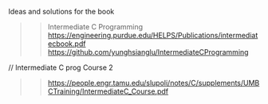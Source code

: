Ideas and solutions for the book  
>>Intermediate C Programming  
>> https://engineering.purdue.edu/HELPS/Publications/intermediatecbook.pdf  
>> https://github.com/yunghsianglu/IntermediateCProgramming



// Intermediate C prog Course 2
>> https://people.engr.tamu.edu/slupoli/notes/C/supplements/UMBCTraining/IntermediateC_Course.pdf  
